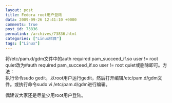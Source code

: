 ```yaml
---
layout: post
title: Fedora root用户登陆
data: 2009-09-26 12:41:10 +0000
comments: true
post_id: 73836
permalink: /archives/73836.html
categories: ["Linux栏目"]
tags: ["Linux"]
---
```


将/etc/pam.d/gdm文件中的auth required pam_succeed_if.so user != root quiet改为#auth required pam_succeed_if.so user != root quiet或删除即可。方法：  
执行命令sudo gedit，以root用户运行gedit，然后打开编辑/etc/pam.d/gdm文件。或执行命令sudo vi /etc/pam.d/gdm进行编辑。

偶建议大家还是尽量少用root用户登陆。
